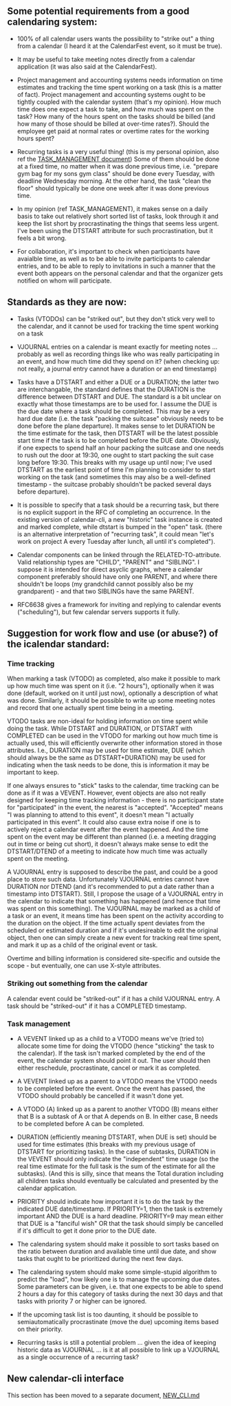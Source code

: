 ## Some potential requirements from a good calendaring system:

* 100% of all calendar users wants the possibility to "strike out" a thing from a calendar (I heard it at the CalendarFest event, so it must be true).

* It may be useful to take meeting notes directly from a calendar application (it was also said at the CalendarFest).

* Project management and accounting systems needs information on time estimates and tracking the time spent working on a task (this is a matter of fact).  Project management and accounting systems ought to be tightly coupled with the calendar system (that's my opinion).  How much time does one expect a task to take, and how much was spent on the task?  How many of the hours spent on the tasks should be billed (and how many of those should be billed at over-time rates?).  Should the employee get paid at normal rates or overtime rates for the working hours spent?

* Recurring tasks is a very useful thing! (this is my personal opinion, also ref the [TASK_MANAGEMENT document](TASK_MANAGEMENT.md))  Some of them should be done at a fixed time, no matter when it was done previous time, i.e. "prepare gym bag for my sons gym class" should be done every Tuesday, with deadline Wednesday morning.  At the other hand, the task "clean the floor" should typically be done one week after it was done previous time.

* In my opinion (ref TASK_MANAGEMENT), it makes sense on a daily basis to take out relatively short sorted list of tasks, look through it and keep the list short by procrastinating the things that seems less urgent.  I've been using the DTSTART attribute for such procrastination, but it feels a bit wrong.

* For collaboration, it's important to check when participants have avaialble time, as well as to be able to invite participants to calendar entries, and to be able to reply to invitations in such a manner that the event both appears on the personal calendar and that the organizer gets notified on whom will participate.

## Standards as they are now:

* Tasks (VTODOs) can be "striked out", but they don't stick very well to the calendar, and it cannot be used for tracking the time spent working on a task

* VJOURNAL entries on a calendar is meant exactly for meeting notes ... probably as well as recording things like who was really participating in an event, and how much time did they spend on it?  (when checking up: not really, a journal entry cannot have a duration or an end timestamp)

* Tasks have a DTSTART and either a DUE or a DURATION; the latter two are interchangable, the standard defines that the DURATION is the difference between DTSTART and DUE.  The standard is a bit unclear on exactly what those timestamps are to be used for.  I assume the DUE is the due date where a task should be completed.  This may be a very hard due date (i.e. the task "packing the suitcase" obviously needs to be done before the plane departure).  It makes sense to let DURATION be the time estimate for the task, then DTSTART will be the latest possible start time if the task is to be completed before the DUE date.  Obviously, if one expects to spend half an hour packing the suitcase and one needs to rush out the door at 19:30, one ought to start packing the suit case long before 19:30.  This breaks with my usage up until now; I've used DTSTART as the earliest point of time I'm planning to consider to start working on the task (and sometimes this may also be a well-defined timestamp - the suitcase probably shouldn't be packed several days before departure).

* It is possible to specify that a task should be a recurring task, but there is no explicit support in the RFC of completing an occurrence.  In the existing version of calendar-cli, a new "historic" task instance is created and marked complete, while dtstart is bumped in the "open" task.  (there is an alternative interpretation of "recurring task", it could mean "let's work on project A every Tuesday after lunch, all until it's completed").

* Calendar components can be linked through the RELATED-TO-attribute.  Valid relationship types are "CHILD", "PARENT" and "SIBLING".  I suppose it is intended for direct asyclic graphs, where a calendar component preferably should have only one PARENT, and where there shouldn't be loops (my grandchild cannot possibly also be my grandparent) - and that two SIBLINGs have the same PARENT.

* RFC6638 gives a framework for inviting and replying to calendar events ("scheduling"), but few calendar servers supports it fully.

## Suggestion for work flow and use (or abuse?) of the icalendar standard:

### Time tracking

When marking a task (VTODO) as completed, also make it possible to mark up how much time was spent on it (i.e. "2 hours"), optionally when it was done (default, worked on it until just now), optionally a description of what was done.  Similarly, it should be possible to write up some meeting notes and record that one actually spent time being in a meeting.

VTODO tasks are non-ideal for holding information on time spent while doing the task.  While DTSTART and DURATION, or DTSTART with COMPLETED can be used in the VTODO for marking out how much time is actually used, this will efficiently overwrite other information stored in those attributes.  I.e., DURATION may be used for time estimate, DUE (which should always be the same as DTSTART+DURATION) may be used for indicating when the task needs to be done, this is information it may be important to keep.

If one always ensures to "stick" tasks to the calendar, time tracking can be done as if it was a VEVENT.  However, event objects are also not really designed for keeping time tracking information - there is no participant state for "participated" in the event, the nearest is "accepted".  "Accepted" means "I was planning to attend to this event", it doesn't mean "I actually participated in this event".  It could also cause extra noise if one is to actively reject a calendar event after the event happened.  And the time spent on the event may be different than planned (i.e. a meeting dragging out in time or being cut short), it doesn't always make sense to edit the DTSTART/DTEND of a meeting to indicate how much time was actually spent on the meeting.

A VJOURNAL entry is supposed to describe the past, and could be a good place to store such data.  Unfortunately VJOURNAL entries cannot have DURATION nor DTEND (and it's recommended to put a date rather than a timestamp into DTSTART).  Still, I propose the usage of a VJOURNAL entry in the calendar to indicate that something has happened (and hence that time was spent on this something).  The VJOURNAL may be marked as a child of a task or an event, it means time has been spent on the activity according to the duration on the object.  If the time actually spent deviates from the scheduled or estimated duration and if it's undesireable to edit the original object, then one can simply create a new event for tracking real time spent, and mark it up as a child of the original event or task.

Overtime and billing information is considered site-specific and outside the scope - but eventually, one can use X-style attributes.

### Striking out something from the calendar

A calendar event could be "striked-out" if it has a child VJOURNAL entry.  A task should be "striked-out" if it has a COMPLETED timestamp.

### Task management

* A VEVENT linked up as a child to a VTODO means we've (tried to) allocate some time for doing the VTODO (hence "sticking" the task to the calendar).  If the task isn't marked completed by the end of the event, the calendar system should point it out.  The user should then either reschedule, procrastinate, cancel or mark it as completed.

* A VEVENT linked up as a parent to a VTODO means the VTODO needs to be completed before the event.  Once the event has passed, the VTODO should probably be cancelled if it wasn't done yet.

* A VTODO (A) linked up as a parent to another VTODO (B) means either that B is a subtask of A or that A depends on B.  In either case, B needs to be completed before A can be completed.

* DURATION (efficiently meaning DTSTART, when DUE is set) should be used for time estimates (this breaks with my previous usage of DTSTART for prioritizing tasks).  In the case of subtasks, DURATION in the VEVENT should only indicate the "independent" time usage (so the real time estimate for the full task is the sum of the estimate for all the subtasks).  (And this is silly, since that means the   Total duration including all children tasks should eventually be calculated and presented by the calendar application.

* PRIORITY should indicate how important it is to do the task by the indicated DUE date/timestamp.  If PRIORITY=1, then the task is extremely important AND the DUE is a hard deadline.  PRIORITY=9 may mean either that DUE is a "fanciful wish" OR that the task should simply be cancelled if it's difficult to get it done prior to the DUE date.

* The calendaring system should make it possible to sort tasks based on the ratio between duration and available time until due date, and show tasks that ought to be prioritized during the next few days.

* The calendaring system should make some simple-stupid algorithm to predict the "load", how likely one is to manage the upcoming due dates.  Some parameters can be given, i.e. that one expects to be able to spend 2 hours a day for this category of tasks during the next 30 days and that tasks with priority 7 or higher can be ignored.

* If the upcoming task list is too daunting, it should be possible to semiautomatically procrastinate (move the due) upcoming items based on their priority.

* Recurring tasks is still a potential problem ... given the idea of keeping historic data as VJOURNAL ... is it at all possible to link up a VJOURNAL as a single occurrence of a recurring task?

## New calendar-cli interface

This section has been moved to a separate document, [NEW_CLI.md](NEW_CLI.md)

